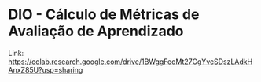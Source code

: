 # DIO - Cálculo de Métricas de Avaliação de Aprendizado


Link: https://colab.research.google.com/drive/1BWggFeoMt27CgYvcSDszLAdkHAnxZ85U?usp=sharing
